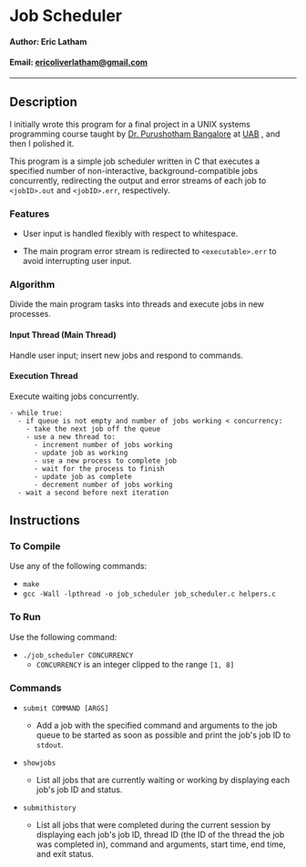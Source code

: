 # **Job Scheduler**

#### Author: Eric Latham

#### Email: ericoliverlatham@gmail.com

---

## **Description**

I initially wrote this program for a final project in a UNIX systems programming course taught by [Dr. Purushotham Bangalore](https://www.uab.edu/cas/computerscience/people/faculty-directory/purushotham-v-bangalore) at [UAB](https://www.uab.edu/) , and then I polished it.

This program is a simple job scheduler written in C that executes a specified number of non-interactive, background-compatible jobs concurrently, redirecting the output and error streams of each job to `<jobID>.out` and `<jobID>.err`, respectively.

### **Features**

- User input is handled flexibly with respect to whitespace.

- The main program error stream is redirected to `<executable>.err` to avoid interrupting user input.

### **Algorithm**

Divide the main program tasks into threads and execute jobs in new processes.

#### Input Thread (Main Thread)

Handle user input; insert new jobs and respond to commands.

#### Execution Thread

Execute waiting jobs concurrently.

```
- while true:
  - if queue is not empty and number of jobs working < concurrency:
    - take the next job off the queue
    - use a new thread to:
      - increment number of jobs working
      - update job as working
      - use a new process to complete job
      - wait for the process to finish
      - update job as complete
      - decrement number of jobs working
  - wait a second before next iteration
```

## **Instructions**

### **To Compile**

Use any of the following commands:

- `make`
- `gcc -Wall -lpthread -o job_scheduler job_scheduler.c helpers.c`

### **To Run**

Use the following command:

- `./job_scheduler CONCURRENCY`
  - `CONCURRENCY` is an integer clipped to the range `[1, 8]`

### **Commands**

- `submit COMMAND [ARGS]`
  - Add a job with the specified command and arguments to the job queue to be started as soon as possible and print the job's job ID to `stdout`.

- `showjobs`
  - List all jobs that are currently waiting or working by displaying each job's job ID and status.

- `submithistory`
  - List all jobs that were completed during the current session by displaying each job's job ID, thread ID (the ID of the thread the job was completed in), command and arguments, start time, end time, and exit status.
